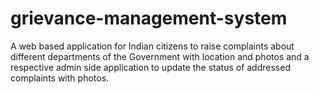 # grievance-management-system
A web based application for Indian citizens to raise complaints about different departments of the Government with location and photos and a respective admin side application to update the status of addressed complaints with photos.
